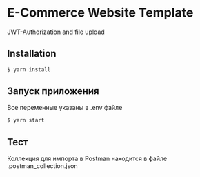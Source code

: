 # E-Commerce Website Template
JWT-Authorization and file upload

## Installation

```bash
$ yarn install
```

## Запуск приложения
Все переменные указаны в .env файле

```bash
$ yarn start
```

## Тест
Коллекция для импорта в Postman находится в файле .postman_collection.json
